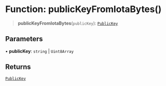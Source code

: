 # Function: publicKeyFromIotaBytes()

> **publicKeyFromIotaBytes**(`publicKey`): [`PublicKey`](../../cryptography/classes/PublicKey.md)

## Parameters

• **publicKey**: `string` \| `Uint8Array`

## Returns

[`PublicKey`](../../cryptography/classes/PublicKey.md)
